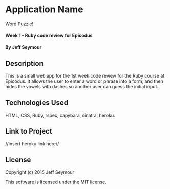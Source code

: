 # Application Name
Word Puzzle!

#### Week 1 - Ruby code review for Epicodus

#### By Jeff Seymour

## Description
This is a small web app for the 1st week code review for the Ruby course at Epicodus. It allows the user to enter a word or phrase into a form, and then hides the vowels with dashes so another user can guess the initial input.

## Technologies Used
HTML, CSS, Ruby, rspec, capybara, sinatra, heroku.

## Link to Project
//insert heroku link here//

## License
Copyright (c) 2015 Jeff Seymour

This software is licensed under the MIT license.
